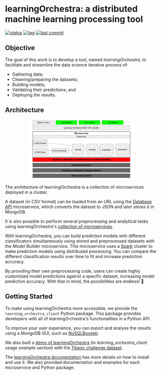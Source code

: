 # learningOrchestra: a distributed machine learning processing tool 

[![status](https://img.shields.io/badge/build-passing-brightgreen)](https://shields.io/)
[![tag](https://img.shields.io/github/v/tag/riibeirogabriel/learningOrchestra)](https://github.com/riibeirogabriel/learningOrchestra/tags)
[![last commit](https://img.shields.io/github/last-commit/riibeirogabriel/learningOrchestra)](https://github.com/riibeirogabriel/learningOrchestra/tags)

## Objective

The goal of this work is to develop a tool, named *learningOrchestra*, to
facilitate and streamline the data science iterative process of:

* Gathering data;
* Cleaning/preparing the datasets;
* Building models;
* Validating their predictions; and
* Deploying the results.

## Architecture


<p align="center" width="100%">
  <img src="./docs/architecture.png" width="70%">
</p>
                                                                       
The architecture of learningOrchestra is a collection of microservices deployed
in a cluster.

A dataset (in CSV format) can be loaded from an URL using the
[Database API](https://riibeirogabriel.github.io/learningOrchestra/database_api) 
microservice, which converts the dataset to JSON and later stores it in MongoDB.

It is also possible to perform several preprocessing and analytical tasks using 
learningOrchestra's [collection of microservices](https://riibeirogabriel.github.io/learningOrchestra/usage).

With learningOrchestra, you can build prediction models with different 
classificators simultaneously using stored and preprocessed datasets with the
*Model Builder* microservice. This microservice uses a [Spark](https://spark.apache.org/)
cluster to make prediction models using distributed processing. You can compare the different 
classification results over time to fit and increase prediction accuracy.

By providing their own preprocessing code, users can create highly customized model predictions
against a specific dataset, increasing model prediction accuracy.
With that in mind, the possibilities are endless! 🚀

## Getting Started

To make using learningOrchestra more accessible, we provide the 
`learning_orchestra_client` Python package. This package provides developers with all of 
learningOrchestra's functionalities in a Python API.

To improve your user experience, you can export and analyse the results using a MongoDB GUI, such as 
[NoSQLBooster](https://nosqlbooster.com).

We also built a
[demo of learningOrchestra](https://pypi.org/project/learning-orchestra-client/) (in *learning_orchestra_client usage example* section)
with the [Titanic challenge dataset](https://www.kaggle.com/c/titanic).

The [learningOrchestra documentation](https://riibeirogabriel.github.io/learningOrchestra) has more details on how to install and use it. We also provided documentation and examples for each microservice and Python package.
